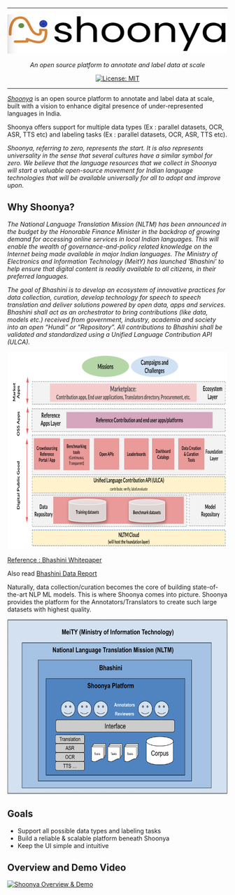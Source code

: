 ***
<p align="center">
  <a href="https://shoonya.ai4bharat.org"><img src="https://github.com/AI4Bharat/Shoonya/blob/master/docs/shoonya/logos/shoonya-logo.png" alt="Shoonya" width="550" height="90"></a>
</p>

<p align="center">
    <em>An open source platform to annotate and label data at scale</em>
</p>

<p align="center">
    <a href="https://opensource.org/licenses/MIT" target="_blank">
        <img src="https://img.shields.io/badge/License-MIT-green.svg" alt="License: MIT">
    </a>
</p>

***

*[Shoonya](http://shoonya.ai4bharat.org/)* is an open source platform to annotate and label data at scale, built with a vision to enhance digital presence of under-represented languages in India. 

Shoonya offers support for multiple data types (Ex : parallel datasets, OCR, ASR, TTS etc) and labeling tasks (Ex : parallel datasets, OCR, ASR, TTS etc).

_Shoonya, referring to zero, represents the start. It is also represents universality in the sense that several cultures have a similar symbol for zero. We believe that the language resources that we collect in Shoonya will start a valuable open-source movement for Indian language technologies that will be available universally for all to adopt and improve upon._


## Why Shoonya?
_The National Language Translation Mission (NLTM) has been announced in the budget by the Honorable Finance Minister in the backdrop of growing demand for accessing online services in local Indian languages. This will enable the wealth of governance-and-policy related knowledge on the Internet being made available in major Indian languages. The Ministry of Electronics and Information Technology (MeitY) has launched 'Bhashini' to help ensure that digital content is readily available to all citizens, in their preferred languages._

_The goal of Bhashini is to develop an ecosystem of innovative practices for data collection, curation, develop technology for speech to speech translation and deliver solutions powered by open data, apps and services. Bhashini shall act as an orchestrator to bring contributions (like data, models etc.) received from government, industry, academia and society into an open “Hundi” or “Repository”. All contributions to Bhashini shall be validated and standardized using a Unified Language Contribution API (ULCA)._
<br>


<p align="center">
  <img src="https://github.com/AI4Bharat/Shoonya/blob/master/docs/shoonya/images/nltm-architecture.png"  width="800" height="450">
</p>
  
[Reference : Bhashini Whitepaper](https://www.meity.gov.in/writereaddata/files/Bhashini%20Whitepaper%20ver%206.0.pdf)

Also read [Bhashini Data Report](https://indicnlp.ai4bharat.org/static/documents/DMU_Data_Report_May_2022.pdf) 

Naturally, data collection/curation becomes the core of building state-of-the-art NLP ML models. This is where Shoonya comes into picture. Shoonya provides the platform for the Annotators/Translators to create such large datasets with highest quality.

<p align="center">
  <img src="https://github.com/AI4Bharat/Shoonya/blob/master/docs/shoonya/images/shoonya-layer.png"  width="600" height="400">
</p>


## Goals
* Support all possible data types and labeling tasks
* Build a reliable & scalable platform beneath Shoonya
* Keep the UI simple and intuitive

## Overview and Demo Video
[![Shoonya Overview & Demo](https://img.youtube.com/vi/xQM0IxR6duw/0.jpg)](https://www.youtube.com/watch?v=xQM0IxR6duw)



